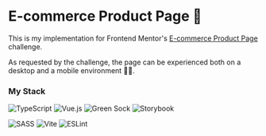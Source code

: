 # E-commerce Product Page 👟

This is my implementation for Frontend Mentor's [E-commerce Product Page](https://www.frontendmentor.io/challenges/ecommerce-product-page-UPsZ9MJp6) challenge.

As requested by the challenge, the page can be experienced both on a desktop and a mobile environment 🧑‍💻.

### My Stack

![TypeScript](https://img.shields.io/badge/typescript-%23007ACC.svg?style=for-the-badge&logo=typescript&logoColor=white)
![Vue.js](https://img.shields.io/badge/vuejs-%2335495e.svg?style=for-the-badge&logo=vuedotjs&logoColor=%234FC08D)
![Green Sock](https://img.shields.io/badge/green%20sock-88CE02?style=for-the-badge&logo=greensock&logoColor=white)
![Storybook](https://img.shields.io/badge/-Storybook-FF4785?style=for-the-badge&logo=storybook&logoColor=white)

![SASS](https://img.shields.io/badge/SASS-hotpink.svg?style=for-the-badge&logo=SASS&logoColor=white)
![Vite](https://img.shields.io/badge/vite-%23646CFF.svg?style=for-the-badge&logo=vite&logoColor=white)
![ESLint](https://img.shields.io/badge/ESLint-4B3263?style=for-the-badge&logo=eslint&logoColor=white)
